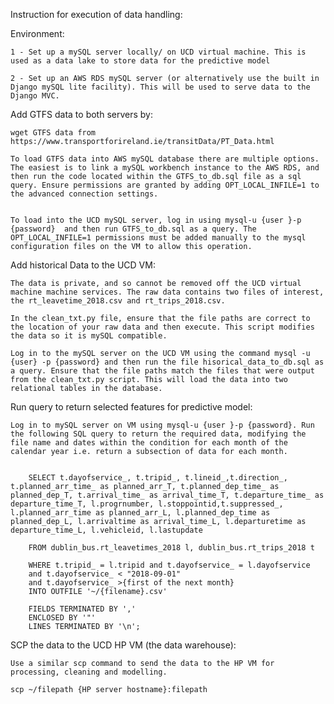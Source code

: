 Instruction for execution of data handling:

Environment: 

    1 - Set up a mySQL server locally/ on UCD virtual machine. This is used as a data lake to store data for the predictive model

    2 - Set up an AWS RDS mySQL server (or alternatively use the built in Django mySQL lite facility). This will be used to serve data to the Django MVC. 

Add GTFS data to both servers by:

    wget GTFS data from  https://www.transportforireland.ie/transitData/PT_Data.html

    To load GTFS data into AWS mySQL database there are multiple options. The easiest is to link a mySQL workbench instance to the AWS RDS, and then run the code located within the GTFS_to_db.sql file as a sql query. Ensure permissions are granted by adding OPT_LOCAL_INFILE=1 to the advanced connection settings. 


    To load into the UCD mySQL server, log in using mysql-u {user }-p {password}  and then run GTFS_to_db.sql as a query. The OPT_LOCAL_INFILE=1 permissions must be added manually to the mysql configuration files on the VM to allow this operation.

Add historical Data to the UCD VM:

    The data is private, and so cannot be removed off the UCD virtual machine machine services. The raw data contains two files of interest, the rt_leavetime_2018.csv and rt_trips_2018.csv.

    In the clean_txt.py file, ensure that the file paths are correct to the location of your raw data and then execute. This script modifies the data so it is mySQL compatible.

    Log in to the mySQL server on the UCD VM using the command mysql -u {user} -p {password} and then run the file hisorical_data_to_db.sql as a query. Ensure that the file paths match the files that were output from the clean_txt.py script. This will load the data into two relational tables in the database. 

Run query to return selected features for predictive model:

    Log in to mySQL server on VM using mysql-u {user }-p {password}. Run the following SQL query to return the required data, modifying the file name and dates within the condition for each month of the calendar year i.e. return a subsection of data for each month. 


        SELECT t.dayofservice_, t.tripid_, t.lineid_,t.direction_, t.planned_arr_time_ as planned_arr_T, t.planned_dep_time_ as planned_dep_T, t.arrival_time_ as arrival_time_T, t.departure_time_ as departure_time_T, l.progrnumber, l.stoppointid,t.suppressed_, l.planned_arr_time as planned_arr_L, l.planned_dep_time as planned_dep_L, l.arrivaltime as arrival_time_L, l.departuretime as departure_time_L, l.vehicleid, l.lastupdate

        FROM dublin_bus.rt_leavetimes_2018 l, dublin_bus.rt_trips_2018 t

        WHERE t.tripid_ = l.tripid and t.dayofservice_ = l.dayofservice 
        and t.dayofservice_ < "2018-09-01" 
        and t.dayofservice_ >{first of the next month}
        INTO OUTFILE '~/{filename}.csv'

        FIELDS TERMINATED BY ','
        ENCLOSED BY '"'
        LINES TERMINATED BY '\n';


SCP the data to the UCD HP VM (the data warehouse):

    Use a similar scp command to send the data to the HP VM for processing, cleaning and modelling.

    scp ~/filepath {HP server hostname}:filepath
